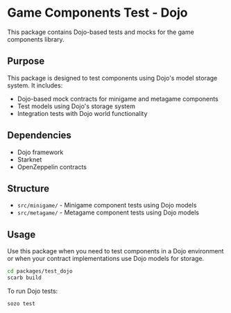 # Game Components Test - Dojo

This package contains Dojo-based tests and mocks for the game components library.

## Purpose

This package is designed to test components using Dojo's model storage system. It includes:

- Dojo-based mock contracts for minigame and metagame components
- Test models using Dojo's storage system
- Integration tests with Dojo world functionality

## Dependencies

- Dojo framework
- Starknet
- OpenZeppelin contracts

## Structure

- `src/minigame/` - Minigame component tests using Dojo models
- `src/metagame/` - Metagame component tests using Dojo models

## Usage

Use this package when you need to test components in a Dojo environment or when your contract implementations use Dojo models for storage.

```bash
cd packages/test_dojo
scarb build
```

To run Dojo tests:
```bash
sozo test
``` 